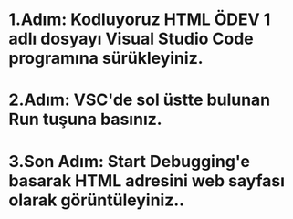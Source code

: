 # 1.Adım: Kodluyoruz HTML ÖDEV 1 adlı dosyayı Visual Studio Code programına sürükleyiniz.
# 2.Adım: VSC'de sol üstte bulunan Run tuşuna basınız.
# 3.Son Adım: Start Debugging'e basarak HTML adresini web sayfası olarak görüntüleyiniz..
